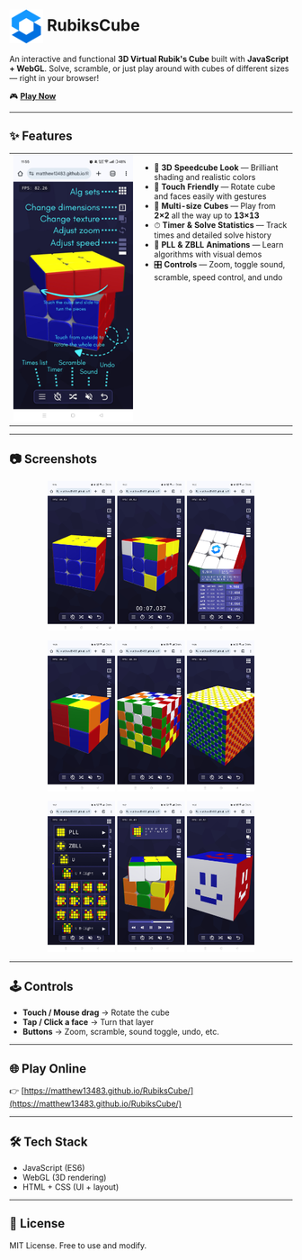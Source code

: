 # <img src="/logo.svg" alt="Rubik's Cube Logo" width="60" align="center"> RubiksCube

An interactive and functional **3D Virtual Rubik's Cube** built with **JavaScript + WebGL**.
Solve, scramble, or just play around with cubes of different sizes — right in your browser!

🎮 **[Play Now](https://matthew13483.github.io/RubiksCube/)**

---

## ✨ Features

<table>
<tr>
	<td width="45%">
		<img src="/assets/img0.png" alt="Tutorial Screenshot" width="100%">
	</td>
	<td width="55%" valign="top">
		<ul>
			<li>🔲 <b>3D Speedcube Look</b> — Brilliant shading and realistic colors</li>
			<li>📱 <b>Touch Friendly</b> — Rotate cube and faces easily with gestures</li>
			<li>🔢 <b>Multi-size Cubes</b> — Play from <b>2×2</b> all the way up to <b>13×13</b></li>
			<li>⏱ <b>Timer & Solve Statistics</b> — Track times and detailed solve history</li>
			<li>🎥 <b>PLL & ZBLL Animations</b> — Learn algorithms with visual demos</li>
			<li>🎛 <b>Controls</b> — Zoom, toggle sound, scramble, speed control, and undo</li>
		</ul>
	</td>
</tr>
</table>

---

## 📷 Screenshots

<p align="center">
	<img src="/assets/img1.jpg" width="120">
	<img src="/assets/img2.jpg" width="120">
	<img src="/assets/img3.jpg" width="120">
</p>

<p align="center">
	<img src="/assets/img4.jpg" width="120">
	<img src="/assets/img5.jpg" width="120">
	<img src="/assets/img6.jpg" width="120">
</p>

<p align="center">
	<img src="/assets/img7.jpg" width="120">
	<img src="/assets/img8.jpg" width="120">
	<img src="/assets/img9.jpg" width="120">
</p>

---

## 🕹 Controls
- **Touch / Mouse drag** → Rotate the cube
- **Tap / Click a face** → Turn that layer
- **Buttons** → Zoom, scramble, sound toggle, undo, etc.

---

## 🌐 Play Online
👉 [https://matthew13483.github.io/RubiksCube/](https://matthew13483.github.io/RubiksCube/)

---

## 🛠 Tech Stack
- JavaScript (ES6)
- WebGL (3D rendering)
- HTML + CSS (UI + layout)

---

## 📜 License
MIT License. Free to use and modify.